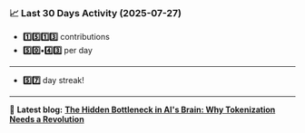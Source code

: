 <!--START_STATS-->
### 📈 Last 30 Days Activity (2025-07-27)  
- **1️⃣5️⃣1️⃣3️⃣** contributions  
- **5️⃣0️⃣•4️⃣3️⃣** per day
---
- **5️⃣7️⃣** day streak!
---
📝 **Latest blog:** [**The Hidden Bottleneck in AI's Brain: Why Tokenization Needs a Revolution**](https://andriak.com/blog/tokenization-revolution)
<!--END_STATS-->
